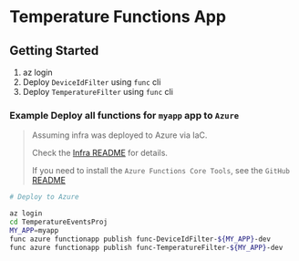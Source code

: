 # Temperature Functions App

## Getting Started

1. az login
1. Deploy `DeviceIdFilter` using `func` cli
1. Deploy `TemperatureFilter` using `func` cli

### __Example__ Deploy all functions for `myapp` app to `Azure`

> Assuming infra was deployed to Azure via IaC.
>
> Check the [Infra README](../Infra/README.md) for details.
>
> If you need to install the `Azure Functions Core Tools`, see the `GitHub` [README](https://github.com/Azure/azure-functions-core-tools/blob/dev/README.md)

```bash
# Deploy to Azure

az login
cd TemperatureEventsProj
MY_APP=myapp
func azure functionapp publish func-DeviceIdFilter-${MY_APP}-dev
func azure functionapp publish func-TemperatureFilter-${MY_APP}-dev
```
